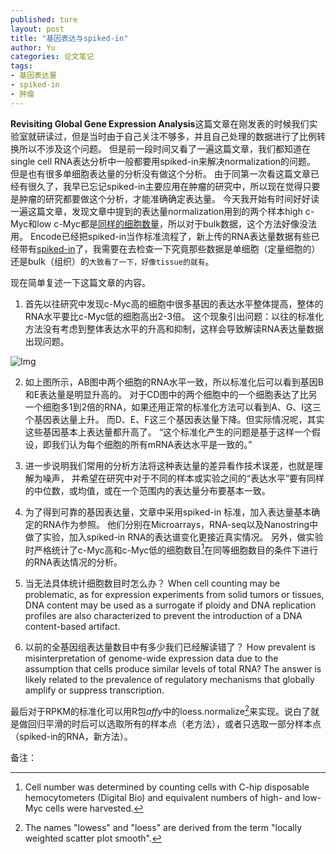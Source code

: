 ```yaml
---
published: ture
layout: post
title: "基因表达与spiked-in"
author: Yu
categories: 论文笔记
tags:
- 基因表达量
- spiked-in
- 肿瘤
---
```


**Revisiting Global Gene Expression Analysis**这篇文章在刚发表的时候我们实验室就研读过，但是当时由于自己关注不够多，并且自己处理的数据进行了比例转换所以不涉及这个问题。
但是前一段时间又看了一遍这篇文章，我们都知道在single cell RNA表达分析中一般都要用spiked-in来解决normalization的问题。
但是也有很多单细胞表达量的分析没有做这个分析。
由于同第一次看这篇文章已经有很久了，我早已忘记spiked-in主要应用在肿瘤的研究中，所以现在觉得只要是肿瘤的研究都要做这个分析，才能准确确定表达量。
今天我开始有时间好好读一遍这篇文章，发现文章中提到的表达量normalization用到的两个样本high c-Myc和low c-Myc都是<u>同样的细胞数量</u>，所以对于bulk数据，这个方法好像没法用。
Encode已经把spiked-in当作标准流程了，新上传的RNA表达量数据有些已经带有[spiked-in](https://www.encodeproject.org/experiments/ENCSR466KZY/)了，我需要在去检查一下究竟那些数据是单细胞（定量细胞的）还是bulk（组织）的<code>大致看了一下，好像tissue的就有</code>。

现在简单复述一下这篇文章的内容。


1. 首先以往研究中发现c-Myc高的细胞中很多基因的表达水平整体提高，整体的RNA水平要比c-Myc低的细胞高出2-3倍。
这个现象引出问题：以往的标准化方法没有考虑到整体表达水平的升高和抑制，这样会导致解读RNA表达量数据出现问题。

![Img](http://i.imgur.com/Laucfou.png)

2. 如上图所示，AB图中两个细胞的RNA水平一致，所以标准化后可以看到基因B和E表达量是明显升高的。
对于CD图中的两个细胞中的一个细胞表达了比另一个细胞多1到2倍的RNA，如果还用正常的标准化方法可以看到A、G、I这三个基因表达量上升。
而D、E、F这三个基因表达量下降。但实际情况呢，其实这些基因基本上表达量都升高了。
<q>这个标准化产生的问题是基于这样一个假设，即我们认为每个细胞的所有mRNA表达水平是一致的。</q>

3. 进一步说明我们常用的分析方法将这种表达量的差异看作技术误差，也就是理解为噪声，
并希望在研究中对于不同的样本或实验之间的<q>表达水平</q>要有同样的中位数，或均值，或在一个范围内的表达量分布要基本一致。

4. 为了得到可靠的基因表达量，文章中采用spiked-in 标准，加入表达量基本确定的RNA作为参照。
他们分别在Microarrays，RNA-seq以及Nanostring中做了实验，加入spiked-in RNA的表达谱变化更接近真实情况。
另外，做实验时严格统计了c-Myc高和c-Myc低的细胞数目[^1]在同等细胞数目的条件下进行的RNA表达情况的分析。

5. 当无法具体统计细胞数目时怎么办？
When cell counting may be problematic, as for expression experiments from solid tumors or tissues, DNA content may be used as a surrogate if ploidy and DNA replication profiles are also characterized to prevent the introduction of a DNA content-based artifact.

6. 以前的全基因组表达量数目中有多少我们已经解读错了？
How prevalent is misinterpretation of genome-wide expression data due to the assumption that cells produce similar levels of total RNA? 
The answer is likely related to the prevalence of regulatory mechanisms that globally amplify or suppress transcription.

最后对于RPKM的标准化可以用R包*affy*中的loess.normalize[^2]来实现。说白了就是做回归平滑的时后可以选取所有的样本点（老方法），或者只选取一部分样本点（spiked-in的RNA，新方法）。



备注：

[^1]: Cell number was determined by counting cells with C-hip disposable hemocytometers (Digital Bio) and equivalent numbers of high- and low-Myc cells were harvested.

[^2]: The names "lowess" and "loess" are derived from the term "locally weighted scatter plot smooth".

